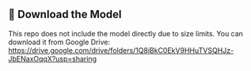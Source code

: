 ## 🔽 Download the Model

This repo does not include the model directly due to size limits. You can download it from Google Drive:
https://drive.google.com/drive/folders/1Q8jBkC0EkV9HHuTVSQHJz-JbENaxOqqX?usp=sharing
